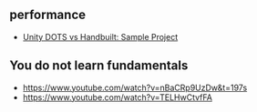 ## performance

- [Unity DOTS vs Handbuilt: Sample Project](https://www.youtube.com/watch?v=tInaI3pU19Y)

## You do not learn fundamentals

- https://www.youtube.com/watch?v=nBaCRp9UzDw&t=197s
- https://www.youtube.com/watch?v=TELHwCtvfFA
